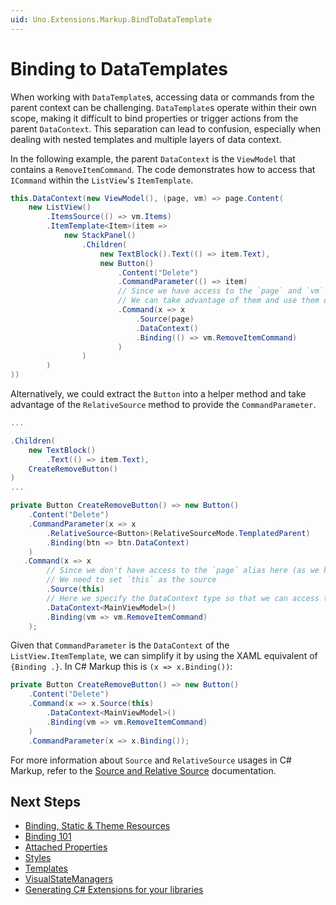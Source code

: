 ```yaml
---
uid: Uno.Extensions.Markup.BindToDataTemplate
---
```


# Binding to DataTemplates

When working with `DataTemplate`s, accessing data or commands from the parent context can be challenging. `DataTemplate`s operate within their own scope, making it difficult to bind properties or trigger actions from the parent `DataContext`. This separation can lead to confusion, especially when dealing with nested templates and multiple layers of data context.

In the following example, the parent `DataContext` is the `ViewModel` that contains a `RemoveItemCommand`. The code demonstrates how to access that `ICommand` within the `ListView`'s `ItemTemplate`.

```csharp
this.DataContext(new ViewModel(), (page, vm) => page.Content(
    new ListView()
        .ItemsSource(() => vm.Items)
        .ItemTemplate<Item>(item =>
            new StackPanel()
                .Children(
                    new TextBlock().Text(() => item.Text),
                    new Button()
                        .Content("Delete")
                        .CommandParameter(() => item)
                        // Since we have access to the `page` and `vm` alias from the DataContext method
                        // We can take advantage of them and use them on our binding expression
                        .Command(x => x
                            .Source(page)
                            .DataContext()
                            .Binding(() => vm.RemoveItemCommand)
                        )
                )
        )
))
```

Alternatively, we could extract the `Button` into a helper method and take advantage of the `RelativeSource` method to provide the `CommandParameter`.

```csharp
...

.Children(
    new TextBlock()
        .Text(() => item.Text),
    CreateRemoveButton()
)
...

private Button CreateRemoveButton() => new Button()
    .Content("Delete")
    .CommandParameter(x => x
        .RelativeSource<Button>(RelativeSourceMode.TemplatedParent)
        .Binding(btn => btn.DataContext)
    )
   .Command(x => x
        // Since we don't have access to the `page` alias here (as we have in the previous example)
        // We need to set `this` as the source
        .Source(this)
        // Here we specify the DataContext type so that we can access the ViewModel alias in the Binding method
        .DataContext<MainViewModel>()
        .Binding(vm => vm.RemoveItemCommand)
    );
```

Given that `CommandParameter` is the `DataContext` of the `ListView.ItemTemplate`, we can simplify it by using the XAML equivalent of `{Binding .}`. In C# Markup this is `(x => x.Binding())`:

```csharp
private Button CreateRemoveButton() => new Button()
    .Content("Delete")
    .Command(x => x.Source(this)
        .DataContext<MainViewModel>()
        .Binding(vm => vm.RemoveItemCommand)
    )
    .CommandParameter(x => x.Binding());
```

For more information about `Source` and `RelativeSource` usages in C# Markup, refer to the [Source and Relative Source](xref:Uno.Extensions.Markup.SourceUsage) documentation.

## Next Steps

- [Binding, Static & Theme Resources](xref:Uno.Extensions.Markup.DependencyPropertyBuilder)
- [Binding 101](xref:Uno.Extensions.Markup.Binding101)
- [Attached Properties](xref:Uno.Extensions.Markup.AttachedProperties)
- [Styles](xref:Uno.Extensions.Markup.Styles)
- [Templates](xref:Uno.Extensions.Markup.Templates)
- [VisualStateManagers](xref:Uno.Extensions.Markup.VisualStateManager)
- [Generating C# Extensions for your libraries](xref:Uno.Extensions.Markup.GeneratingExtensions)
